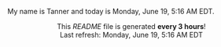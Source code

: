My name is Tanner and today is Monday, June 19, 5:16 AM EDT.

<p align="center">This <i>README</i> file is generated <b>every 3 hours</b>!</br>Last refresh: Monday, June 19, 5:16 AM EDT<br /></p>
